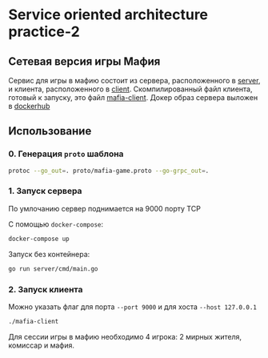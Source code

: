 # Service oriented architecture practice-2

## Сетевая версия игры Мафия

Сервис для игры в мафию состоит из сервера, расположенного в [server](https://github.com/cherepasshka/mafia-game/tree/main/server), и клиента, расположенного в [client](https://github.com/cherepasshka/mafia-game/tree/main/client). Скомпилированный файл клиента, готовый к запуску, это файл [mafia-client](https://github.com/cherepasshka/mafia-game/blob/main/mafia-client). Докер образ сервера выложен в [dockerhub](https://hub.docker.com/repository/docker/cherepashka/soa-practice-2)

## Использование

### 0. Генерация `proto` шаблона
```bash
protoc --go_out=. proto/mafia-game.proto --go-grpc_out=.
```

### 1. Запуск сервера
По умлочанию сервер поднимается на 9000 порту TCP

С помощью `docker-compose`:
```bash
docker-compose up
```
Запуск без контейнера:
```bash
go run server/cmd/main.go
```
### 2. Запуск клиента
Можно указать флаг для порта `--port 9000` и для хоста `--host 127.0.0.1`
```bash
./mafia-client
```

Для сессии игры в мафию необходимо 4 игрока: 2 мирных жителя, комиссар и мафия.